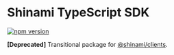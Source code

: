 # Shinami TypeScript SDK

[![npm version](https://badge.fury.io/js/shinami.svg)](https://badge.fury.io/js/shinami)

**[Deprecated]** Transitional package for [@shinami/clients](../clients/).
